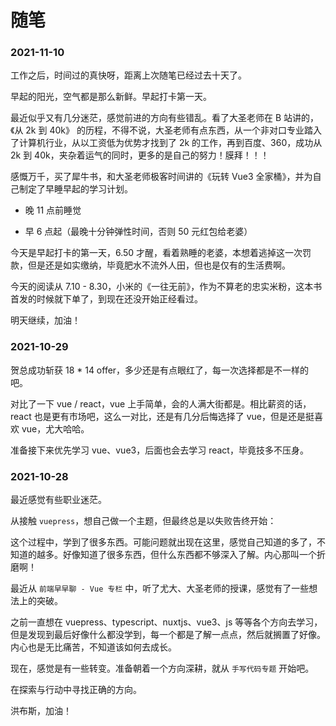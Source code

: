 # 随笔

### 2021-11-10

工作之后，时间过的真快呀，距离上次随笔已经过去十天了。

早起的阳光，空气都是那么新鲜。早起打卡第一天。

最近似乎又有几分迷茫，感觉前进的方向有些错乱。看了大圣老师在 B 站讲的，《从 2k 到 40k》 的历程，不得不说，大圣老师有点东西，从一个非对口专业踏入了计算机行业，从以工资低为优势才找到了 2k 的工作，再到百度、360，成功从 2k 到 40k，夹杂着运气的同时，更多的是自己的努力！膜拜！！！

感慨万千，买了犀牛书，和大圣老师极客时间讲的《玩转 Vue3 全家桶》，并为自己制定了早睡早起的学习计划。

- 晚 11 点前睡觉

- 早 6 点起（最晚十分钟弹性时间，否则 50 元红包给老婆）

今天是早起打卡的第一天，6.50 才醒，看着熟睡的老婆，本想着逃掉这一次罚款，但是还是如实缴纳，毕竟肥水不流外人田，但也是仅有的生活费啊。

今天的阅读从 7.10 - 8.30，小米的《一往无前》，作为不算老的忠实米粉，这本书首发的时候就下单了，到现在还没开始正经看过。

明天继续，加油！

### 2021-10-29

贺总成功斩获 18 * 14 offer，多少还是有点眼红了，每一次选择都是不一样的吧。

对比了一下 vue / react，vue 上手简单，会的人满大街都是。相比薪资的话，react 也是更有市场吧，这么一对比，还是有几分后悔选择了 vue，但是还是挺喜欢 vue，尤大哈哈。

准备接下来优先学习 vue、vue3，后面也会去学习 react，毕竟技多不压身。

### 2021-10-28

最近感觉有些职业迷茫。

从接触 `vuepress`，想自己做一个主题，但最终总是以失败告终开始：

这个过程中，学到了很多东西。可能问题就出现在这里，感觉自己知道的多了，不知道的越多。好像知道了很多东西，但什么东西都不够深入了解。内心那叫一个折磨啊！

最近从 `前端早早聊 - Vue 专栏` 中，听了尤大、大圣老师的授课，感觉有了一些想法上的突破。

之前一直想在 vuepress、typescript、nuxtjs、vue3、js 等等各个方向去学习，但是发现到最后好像什么都没学到，每一个都是了解一点点，然后就搁置了好像。内心也是无比痛苦，不知道该如何去成长。

现在，感觉是有一些转变。准备朝着一个方向深耕，就从 `手写代码专题` 开始吧。

在探索与行动中寻找正确的方向。

洪布斯，加油！
